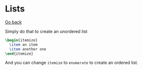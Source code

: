 # Lists

[Go back](..#writing-documents)

Simply do that to create an unordered list

```latex
\begin{itemize}
  \item an item
  \item another one
\end{itemize}
```

And you can change `itemize` to `enumerate` to create an ordered list.